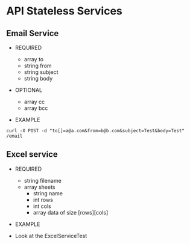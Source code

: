 # API Stateless Services

## Email Service

- REQUIRED
    - array to
    - string from
    - string subject
    - string body
    
- OPTIONAL
    - array cc
    - array bcc

- EXAMPLE

`curl -X POST -d "to[]=a@a.com&from=b@b.com&subject=Test&body=Test" /email`


## Excel service
- REQUIRED
    - string filename
    - array sheets
        - string name
        - int rows
        - int cols
        - array data of size [rows][cols]

- EXAMPLE
- Look at the ExcelServiceTest 